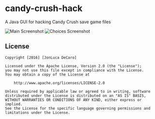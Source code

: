 # candy-crush-hack
A Java GUI for hacking Candy Crush save game files

<img src='https://i.imgur.com/AWGKP7X.png' title='Video Walkthrough' width='' alt='Main Screenshot' />
<img src='https://i.imgur.com/vSowIqk.png' title='Video Walkthrough' width='' alt='Choices Screenshot' />

## License

    Copyright [2016] [JonLuca DeCaro]

    Licensed under the Apache License, Version 2.0 (the "License");
    you may not use this file except in compliance with the License.
    You may obtain a copy of the License at

        http://www.apache.org/licenses/LICENSE-2.0

    Unless required by applicable law or agreed to in writing, software
    distributed under the License is distributed on an "AS IS" BASIS,
    WITHOUT WARRANTIES OR CONDITIONS OF ANY KIND, either express or implied.
    See the License for the specific language governing permissions and
    limitations under the License.